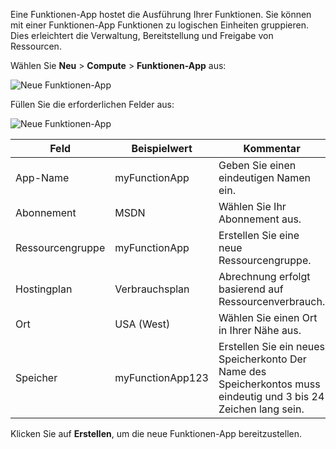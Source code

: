 Eine Funktionen-App hostet die Ausführung Ihrer Funktionen. Sie können mit einer Funktionen-App Funktionen zu logischen Einheiten gruppieren. Dies erleichtert die Verwaltung, Bereitstellung und Freigabe von Ressourcen.

Wählen Sie **Neu** > **Compute** > **Funktionen-App** aus:

![Neue Funktionen-App](media/functions-create-function-app-portal2/new_fun_app.png)

Füllen Sie die erforderlichen Felder aus:

![Neue Funktionen-App](media/functions-create-function-app-portal2/new_fun_app2.png)

| Feld               | Beispielwert | Kommentar |
| ----------------- | ------------ | ------------- |
| App-Name | myFunctionApp | Geben Sie einen eindeutigen Namen ein. |
| Abonnement | MSDN | Wählen Sie Ihr Abonnement aus. |
| Ressourcengruppe | myFunctionApp | Erstellen Sie eine neue Ressourcengruppe. |
| Hostingplan | Verbrauchsplan |  Abrechnung erfolgt basierend auf Ressourcenverbrauch. |
| Ort | USA (West)  | Wählen Sie einen Ort in Ihrer Nähe aus. |
| Speicher | myFunctionApp123  | Erstellen Sie ein neues Speicherkonto Der Name des Speicherkontos muss eindeutig und 3 bis 24 Zeichen lang sein. |

Klicken Sie auf **Erstellen**, um die neue Funktionen-App bereitzustellen.  
